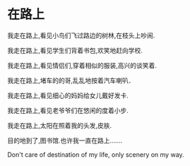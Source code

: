 在路上
=====

我走在路上,看见小鸟们飞过路边的树林,在枝头上吵闹.

我走在路上,看见学生们背着书包,欢笑地赶向学校.

我走在路上,看见情侣们,穿着相似的服装,高兴的谈笑着.

我走在路上,堵车的的哥,乱乱地按着汽车喇叭．

我走在路上,看见细心的妈妈给女儿戴好发卡.

我走在路上,看见老爷爷们在悠闲的度着小步.

我走在路上,太阳在照着我的头发,皮肤.

目的地到了,图书馆.也许我一直在路上.......

Don't care of destination of my life, only scenery on my way.